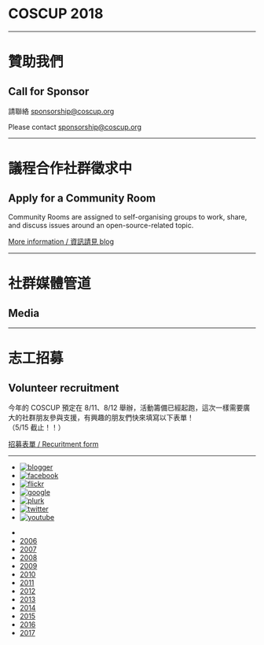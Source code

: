 <!-- .slide: id="home" -->

# COSCUP 2018

----

<!-- .slide: id="sponsor" -->

# 贊助我們
## Call for Sponsor

請聯絡 [sponsorship@coscup.org](mailto:sponsorship@coscup.org)

Please contact [sponsorship@coscup.org](mailto:sponsorship@coscup.org)

----

<!-- .slide: id="community" -->

# 議程合作社群徵求中
## Apply for a Community Room

Community Rooms are assigned to self-organising groups to work, share, and discuss issues around an open-source-related topic.

[More information / 資訊請見 blog](http://blog.coscup.org/2018/03/2018-community-room-application.html)

----

<!-- .slide: data-tbd="true" id="media" -->

# 社群媒體管道
## Media

----

<!-- .slide: id="volunteer" -->

# 志工招募
## Volunteer recruitment

今年的 COSCUP 預定在 8/11、8/12 舉辦，活動籌備已經起跑，這次一樣需要廣大的社群朋友參與支援，有興趣的朋友們快來填寫以下表單！  
（5/15 截止！！）

[招募表單 / Recuritment form](https://docs.google.com/forms/d/e/1FAIpQLSdHYdmjCFuVBCZKmeN_tp_I9rm4vkERHvK7gS0h1haTcxHDGg/viewform)

----

<!-- .slide: id="links" -->

<!-- # 社群網站連結 -->
- [![blogger](http://2018.coscup.org/assets/icon-blogger.svg)](http://blog.coscup.org/)
- [![facebook](http://2018.coscup.org/assets/icon-facebook.svg)](https://www.facebook.com/coscup/)
- [![flickr](http://2018.coscup.org/assets/icon-flickr.svg)](https://www.flickr.com/people/coscup)
- [![google](http://2018.coscup.org/assets/icon-google.svg)](https://plus.google.com/+coscup/posts)
- [![plurk](http://2018.coscup.org/assets/icon-plurk.svg)](https://www.plurk.com/coscup)
- [![twitter](http://2018.coscup.org/assets/icon-twitter.svg)](https://twitter.com/coscup)
- [![youtube](http://2018.coscup.org/assets/icon-youtube.svg)](https://www.youtube.com/user/thecoscup)

<!-- # 往年網站連結 -->
- <!-- .element: id="histories" -->
- [2006](http://coscup.org/2006/)
- [2007](http://coscup.org/2007/)
- [2008](http://coscup.org/2008/)
- [2009](http://coscup.org/2009/)
- [2010](http://coscup.org/2010/)
- [2011](http://coscup.org/2011/)
- [2012](http://coscup.org/2012/)
- [2013](http://coscup.org/2013/)
- [2014](http://coscup.org/2014/)
- [2015](http://coscup.org/2015/)
- [2016](http://coscup.org/2016/)
- [2017](http://coscup.org/2017/)
